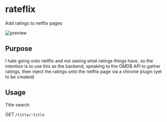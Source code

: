 # rateflix
Add ratings to netflix pages

![preview](http://i.imgur.com/VbSZGjC.png)

## Purpose
I hate going onto netflix and not seeing what ratings things have, so the intention is to use this as the backend, speaking to the OMDB API to gather ratings, then inject the ratings onto the netflix page via a chrome plugin (yet to be created)

## Usage

Title search

*GET*
`/title/:title`
